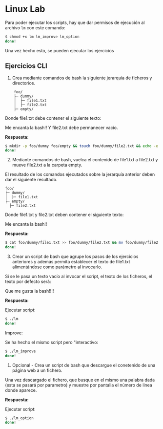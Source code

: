 # Linux Lab

Para poder ejecutar los scripts, hay que dar permisos de ejecución al archivo `lm` con este comando:

```bash
$ chmod +x lm lm_improve lm_option
done!
```

Una vez hecho esto, se pueden ejecutar los ejercicios

## Ejercicios CLI

1. Crea mediante comandos de bash la siguiente jerarquía de ficheros y directorios.

```tree
    foo/
    ├─ dummy/
    │  ├─ file1.txt
    │  ├─ file2.txt
    ├─ empty/
```

Donde file1.txt debe contener el siguiente texto:

Me encanta la bash!!
Y file2.txt debe permanecer vacío.

**Respuesta**:

```bash
$ mkdir -p foo/dummy foo/empty && touch foo/dummy/file2.txt && echo -e 'Me encanta la bash!!' > foo/dummy/file1.txt
done!
```

2. Mediante comandos de bash, vuelca el contenido de file1.txt a file2.txt y mueve file2.txt a la carpeta empty.

El resultado de los comandos ejecutados sobre la jerarquía anterior deben dar el siguiente resultado.

```
foo/
├─ dummy/
│  ├─ file1.txt
├─ empty/
  ├─ file2.txt
```

Donde file1.txt y file2.txt deben contener el siguiente texto:

Me encanta la bash!!

**Respuesta:**

```bash
$ cat foo/dummy/file1.txt >> foo/dummy/file2.txt && mv foo/dummy/file2.txt foo/empty
done!
```

3. Crear un script de bash que agrupe los pasos de los ejercicios anteriores y además permita establecer el texto de file1.txt alimentándose como parámetro al invocarlo.

Si se le pasa un texto vacío al invocar el script, el texto de los ficheros, el texto por defecto será:

Que me gusta la bash!!!!

**Respuesta:**

Ejecutar script:

```bash
$ ./lm
done!
```

Improve:

Se ha hecho el mismo script pero "interactivo:

```bash
$ ./lm_improve
done!
```

1. Opcional - Crea un script de bash que descargue el conetenido de una página web a un fichero.

Una vez descargado el fichero, que busque en el mismo una palabra dada (esta se pasará por parametro) y muestre por pantalla el número de linea donde aparece.

**Respuesta:**

Ejecutar script:

```bash
$ ./lm_option
done!
```